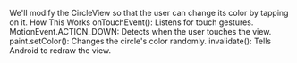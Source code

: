 We'll modify the CircleView so that the user can change its color by tapping on it.
How This Works
onTouchEvent(): Listens for touch gestures.
MotionEvent.ACTION_DOWN: Detects when the user touches the view.
paint.setColor(): Changes the circle's color randomly.
invalidate(): Tells Android to redraw the view.
